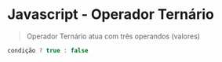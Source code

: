 # Javascript - Operador Ternário

> Operador Ternário atua com três operandos (valores)



```javascript
condição ? true : false
```

